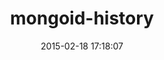 ---
layout: post
title:  "mongoid-history"
repo:   "aq1018/mongoid-history"
date:   2015-02-18 17:18:07
gemurl: http://github.com/aq1018/mongoid-history
---